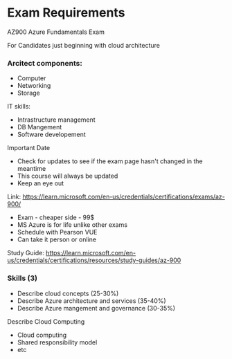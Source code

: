 # Exam Requirements

AZ900 Azure Fundamentals Exam

For Candidates just beginning with cloud architecture

### Arcitect components:
* Computer
* Networking
* Storage

IT skills:
* Intrastructure management
* DB Mangement
* Software developement

Important Date
* Check for updates to see if the exam page hasn't changed in the meantime
* This course will always be updated
* Keep an eye out

Link: https://learn.microsoft.com/en-us/credentials/certifications/exams/az-900/
* Exam - cheaper side - 99$
* MS Azure is for life unlike other exams
* Schedule with Pearson VUE
* Can take it person or online

Study Guide: https://learn.microsoft.com/en-us/credentials/certifications/resources/study-guides/az-900

### Skills (3)
* Describe cloud concepts (25-30%)
* Describe Azure architecture and services (35-40%)
* Describe Azure mangement and governance (30-35%)

Describe Cloud Computing
* Cloud computing
* Shared responsibility model
* etc
